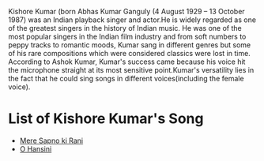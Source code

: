 Kishore Kumar (born Abhas Kumar Ganguly (4 August 1929 – 13 October 1987) was an Indian playback singer and actor.He is widely regarded as one of the greatest singers in the history of Indian music. He was one of the most popular singers in the Indian film industry and from soft numbers to peppy tracks to romantic moods, Kumar sang in different genres but some of his rare compositions which were considered classics were lost in time. According to Ashok Kumar, Kumar's success came because his voice hit the microphone straight at its most sensitive point.Kumar's versatility lies in the fact that he could sing songs in different voices(including the female voice).

List of Kishore Kumar's Song
============================

* [Mere Sapno ki Rani](kishore/songs/mere_sapno_ki_rani.md)
* [O Hansini](kishore/songs/o_hansini.md)

<!-- ### [Go to Song's List 🔗](kishore/kishore_song_list.md) -->